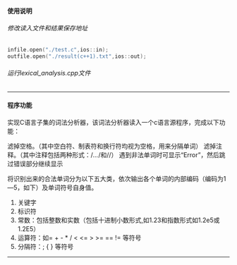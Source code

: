 #### 使用说明
###### 修改读入文件和结果保存地址
```c
infile.open("./test.c",ios::in);
outfile.open("./result(c++1).txt",ios::out);
```
###### 运行lexical_analysis.cpp文件
-----
#### 程序功能
实现C语言子集的词法分析器，该词法分析器读入一个c语言源程序，完成以下功能：

滤掉空格。（其中空白符、制表符和换行符均视为空格，用来分隔单词）
滤掉注释。（其中注释包括两种形式：/*…*/和//）
遇到非法单词时可显示“Error”，然后跳过错误部分继续显示

将识别出来的合法单词分为以下五大类，依次输出各个单词的内部编码（编码为1—5，如下）及单词符号自身值。
1. 关键字
2. 标识符
3. 常数：包括整数和实数（包括十进制小数形式,如1.23和指数形式如1.2e5或1.2E5）
4. 运算符：如= + - * / < <= > >= == != 等符号 
5. 分隔符：; { } 等符号
----